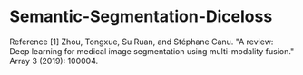 # Semantic-Segmentation-Diceloss
Reference
[1] Zhou, Tongxue, Su Ruan, and Stéphane Canu. "A review: Deep learning for medical image segmentation using multi-modality fusion." Array 3 (2019): 100004.
